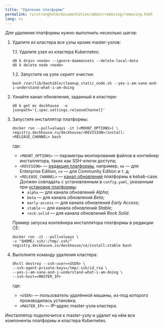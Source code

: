```yaml
---
title: "Удаление платформы"
permalink: ru/stronghold/documentation/admin/removing/removing.html
lang: ru
---
```


Для удаления платформы нужно выполнить несколько шагов:

1. Удалите из кластера все узлы кроме master-узлов:

   1.1. Удалите узел из кластера Kubernetes:

     ```shell
     d8 k drain <node> --ignore-daemonsets --delete-local-data
     d8 k delete node <node>
     ```

    1.2. Запустите на узле скрипт очистки:

     ```shell
     bash /var/lib/bashible/cleanup_static_node.sh --yes-i-am-sane-and-i-understand-what-i-am-doing
     ```

1. Узнайте канал обновления, заданный в кластере:

   ```shell
   d8 k get mc deckhouse  -o jsonpath='{.spec.settings.releaseChannel}'
   ```

1. Запустите инсталлятор платформы:

   ```shell
   docker run --pull=always -it [<MOUNT_OPTIONS>] \
   registry.deckhouse.ru/deckhouse/<REVISION>/install:<RELEASE_CHANNEL> bash
   ```

   где:
   - `<MOUNT_OPTIONS>` — параметры монтирования файлов в контейнер инсталлятора, таких как SSH-ключи доступа;
   - `<REVISION>` — [редакция платформы](../../about/editions.html), например, `ee` — для Enterprise Edition, `ce` — для Community Edition и т. д;
   - `<RELEASE_CHANNEL>` — [канал обновлений](../update-channels.html) платформы в kebab-case. Должен совпадать с установленным в `config.yaml`, указанным при [установке платформы](../install/steps/install.html):
     - `alpha` — для канала обновлений *Alpha*;
     - `beta` — для канала обновлений *Beta*;
     - `early-access` — для канала обновлений *Early Access*;
     - `stable` — для канала обновлений *Stable*;
     - `rock-solid` — для канала обновлений *Rock Solid*.

   Пример запуска контейнера инсталлятора платформы в редакции CE:

   ```shell
   docker run -it --pull=always \
   -v "$HOME/.ssh/:/tmp/.ssh/" registry.deckhouse.io/deckhouse/ce/install:stable bash
   ```

1. Выполните команду удаления кластера:

   ```shell
   dhctl destroy --ssh-user=<USER> \
   --ssh-agent-private-keys=/tmp/.ssh/id_rsa \
   --yes-i-am-sane-and-i-understand-what-i-am-doing \
   --ssh-host=<MASTER_IP>
   ```

   где:
   - `<USER>` — пользователь удалённой машины, из-под которого производилась установка;
   - `<MASTER_IP>` — IP-адрес master-узла кластера.

Инсталлятор подключится к master-узлу и удалит на нём все компоненты платформы и кластера Kubernetes.
